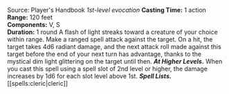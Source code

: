 Source: Player's Handbook
*1st-level evocation*
**Casting Time:** 1 action  
**Range:** 120 feet  
**Components:** V, S  
**Duration:** 1 round
A flash of light streaks toward a creature of your choice within range. Make a ranged spell attack against the target. On a hit, the target takes 4d6 radiant damage, and the next attack roll made against this target before the end of your next turn has advantage, thanks to the mystical dim light glittering on the target until then.
***At Higher Levels.*** When you cast this spell using a spell slot of 2nd level or higher, the damage increases by 1d6 for each slot level above 1st.
***Spell Lists.*** [[spells:cleric|cleric]]
